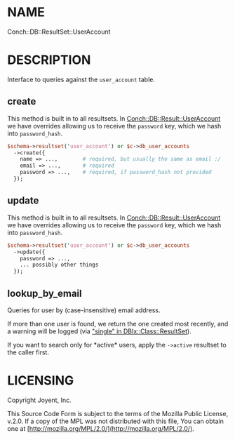 # NAME

Conch::DB::ResultSet::UserAccount

# DESCRIPTION

Interface to queries against the `user_account` table.

## create

This method is built in to all resultsets.  In [Conch::DB::Result::UserAccount](/modules/Conch::DB::Result::UserAccount) we have
overrides allowing us to receive the `password` key, which we hash into `password_hash`.

```perl
$schema->resultset('user_account') or $c->db_user_accounts
  ->create({
    name => ...,        # required, but usually the same as email :/
    email => ...,       # required
    password => ...,    # required, if password_hash not provided
  });
```

## update

This method is built in to all resultsets.  In [Conch::DB::Result::UserAccount](/modules/Conch::DB::Result::UserAccount) we have
overrides allowing us to receive the `password` key, which we hash into `password_hash`.

```perl
$schema->resultset('user_account') or $c->db_user_accounts
  ->update({
    password => ...,
    ... possibly other things
  });
```

## lookup\_by\_email

Queries for user by (case-insensitive) email address.

If more than one user is found, we return the one created most recently, and a warning will be
logged (via ["single" in DBIx::Class::ResultSet](https://metacpan.org/pod/DBIx::Class::ResultSet#single)).

If you want to search only for \*active\* users, apply the `->active` resultset to the
caller first.

# LICENSING

Copyright Joyent, Inc.

This Source Code Form is subject to the terms of the Mozilla Public License,
v.2.0. If a copy of the MPL was not distributed with this file, You can obtain
one at [http://mozilla.org/MPL/2.0/](http://mozilla.org/MPL/2.0/).

